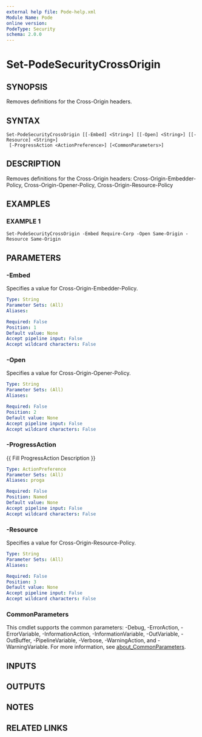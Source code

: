 ```yaml
---
external help file: Pode-help.xml
Module Name: Pode
online version:
PodeType: Security
schema: 2.0.0
---
```


# Set-PodeSecurityCrossOrigin

## SYNOPSIS
Removes definitions for the Cross-Origin headers.

## SYNTAX

```
Set-PodeSecurityCrossOrigin [[-Embed] <String>] [[-Open] <String>] [[-Resource] <String>]
 [-ProgressAction <ActionPreference>] [<CommonParameters>]
```

## DESCRIPTION
Removes definitions for the Cross-Origin headers: Cross-Origin-Embedder-Policy, Cross-Origin-Opener-Policy, Cross-Origin-Resource-Policy

## EXAMPLES

### EXAMPLE 1
```
Set-PodeSecurityCrossOrigin -Embed Require-Corp -Open Same-Origin -Resource Same-Origin
```

## PARAMETERS

### -Embed
Specifies a value for Cross-Origin-Embedder-Policy.

```yaml
Type: String
Parameter Sets: (All)
Aliases:

Required: False
Position: 1
Default value: None
Accept pipeline input: False
Accept wildcard characters: False
```

### -Open
Specifies a value for Cross-Origin-Opener-Policy.

```yaml
Type: String
Parameter Sets: (All)
Aliases:

Required: False
Position: 2
Default value: None
Accept pipeline input: False
Accept wildcard characters: False
```

### -ProgressAction
{{ Fill ProgressAction Description }}

```yaml
Type: ActionPreference
Parameter Sets: (All)
Aliases: proga

Required: False
Position: Named
Default value: None
Accept pipeline input: False
Accept wildcard characters: False
```

### -Resource
Specifies a value for Cross-Origin-Resource-Policy.

```yaml
Type: String
Parameter Sets: (All)
Aliases:

Required: False
Position: 3
Default value: None
Accept pipeline input: False
Accept wildcard characters: False
```

### CommonParameters
This cmdlet supports the common parameters: -Debug, -ErrorAction, -ErrorVariable, -InformationAction, -InformationVariable, -OutVariable, -OutBuffer, -PipelineVariable, -Verbose, -WarningAction, and -WarningVariable. For more information, see [about_CommonParameters](http://go.microsoft.com/fwlink/?LinkID=113216).

## INPUTS

## OUTPUTS

## NOTES

## RELATED LINKS
